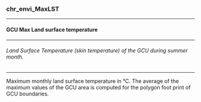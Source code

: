 ### chr_envi_MaxLST



------
#### GCU Max Land surface temperature



------
###### Land Surface Temperature (skin temperature) of the GCU during summer month.



------
Maximum monthly land surface temperature in °C. The average of the maximum values of the GCU area is computed for the polygon foot print of GCU boundaries.